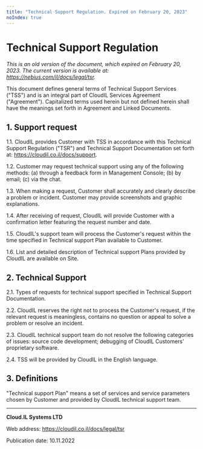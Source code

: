```yaml
---
title: "Technical Support Regulation. Expired on February 20, 2023"
noIndex: true
---
```


# Technical Support Regulation

*This is an old version of the document, which expired on February 20, 2023. The current version is available at: <https://nebius.com/il/docs/legal/tsr>.*

This document defines general terms of Technical Support Services ("TSS") and is an integral part of CloudIL Services Agreement ("Agreement"). Capitalized terms used herein but not defined herein shall have the meanings set forth in Agreement and Linked Documents.


## 1. Support request

1.1. CloudIL provides Customer with TSS in accordance with this Technical Support Regulation ("TSR") and Technical Support Documentation set forth at: <https://cloudil.co.il/docs/support>.

1.2. Customer may request technical support using any of the following methods: (a) through a feedback form in Management Console; (b) by email; (с) via the chat.

1.3. When making a request, Customer shall accurately and clearly describe a problem or incident. Customer may provide screenshots and graphic explanations.

1.4. After receiving of request, CloudIL will provide Customer with a confirmation letter featuring the request number and date.

1.5. CloudIL's support team will process the Customer's request within the time specified in Technical support Plan available to Customer.

1.6. List and detailed description of Technical support Plans provided by CloudIL are available on Site.


## 2. Technical Support

2.1. Types of requests for technical support specified in Technical Support Documentation.

2.2. CloudIL reserves the right not to process the Customer's request, if the relevant request is meaningless, contains no question or appeal to solve a problem or resolve an incident.

2.3. CloudIL technical support team do not resolve the following categories of issues:
source code development;
debugging of CloudIL Customers' proprietary software.

2.4. TSS will be provided by CloudIL in the English language.


## 3. Definitions

"Technical support Plan" means a set of services and service parameters chosen by Customer and provided by CloudIL technical support team.

________________________________________

**Cloud.IL Systems LTD**

Web address: <https://cloudil.co.il/docs/legal/tsr>

Publication date: 10.11.2022